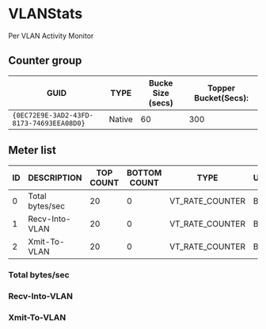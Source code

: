 # VLANStats

Per VLAN Activity Monitor

## Counter group

| GUID                                     | TYPE   | Bucke Size (secs) | Topper Bucket(Secs): |
| ---------------------------------------- | ------ | ----------------- | -------------------- |
| `{0EC72E9E-3AD2-43FD-8173-74693EEA08D0}` | Native | 60                | 300                  |

## Meter list

| ID  | DESCRIPTION     | TOP COUNT | BOTTOM COUNT | TYPE            | UNITS |
| --- | --------------- | --------- | ------------ | --------------- | ----- |
| 0   | Total bytes/sec | 20        | 0            | VT_RATE_COUNTER | Bps   |
| 1   | Recv-Into-VLAN  | 20        | 0            | VT_RATE_COUNTER | Bps   |
| 2   | Xmit-To-VLAN    | 20        | 0            | VT_RATE_COUNTER | Bps   |

### Total bytes/sec 
### Recv-Into-VLAN  
### Xmit-To-VLAN 